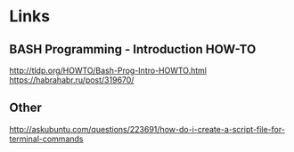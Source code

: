 # Links
## BASH Programming - Introduction HOW-TO
http://tldp.org/HOWTO/Bash-Prog-Intro-HOWTO.html
https://habrahabr.ru/post/319670/

## Other
http://askubuntu.com/questions/223691/how-do-i-create-a-script-file-for-terminal-commands